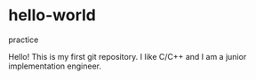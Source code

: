 # hello-world
practice

Hello!
This is my first git repository.
I like C/C++ and I am a junior implementation engineer.
